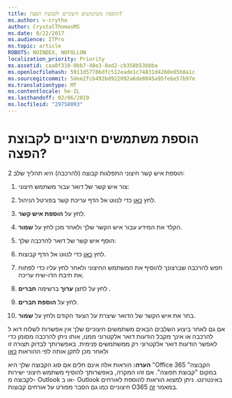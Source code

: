```yaml
---
title: הוספת משתמשים חיצוניים לקבוצת הפצה?
ms.author: v-crytho
author: CrystalThomasMS
ms.date: 8/22/2017
ms.audience: ITPro
ms.topic: article
ROBOTS: NOINDEX, NOFOLLOW
localization_priority: Priority
ms.assetid: caa0f310-0bb7-48e3-8ad2-cb358b53bbba
ms.openlocfilehash: 5911d57786dfc512eade1c74831d4260e85b8a1c
ms.sourcegitcommit: 5dee2fcb492bd922092a6de8045a95febe57b97e
ms.translationtype: MT
ms.contentlocale: he-IL
ms.lasthandoff: 02/06/2019
ms.locfileid: "29758093"
---
```

# <a name="adding-external-users-to-a-distribution-group"></a>הוספת משתמשים חיצוניים לקבוצת הפצה?

הוספת איש קשר חיצוני התפלגות קבוצה (להרכבה) היא תהליך שלב 2:
  
1. צור איש קשר של דואר עבור משתמש חיצוני:
    
1. לחץ [כאן](https://admin.microsoft.com/adminportal/home#/Contact) כדי לנווט אל הדף עריכת קשר בפורטל הניהול. 
    
2. לחץ על **הוספת איש קשר**.
    
3. הקלד את המידע עבור איש הקשר שלך ולאחר מכן לחץ על **שמור**.
    
2. הוסף איש קשר של דואר להרכבה שלך:
    
1. לחץ [כאן](https://admin.microsoft.com/adminportal/home#/groups) כדי לנווט אל הדף קבוצות. 
    
2. חפש להרכבה שברצונך להוסיף את המשתמש החיצוני ולאחר לחץ עליו כדי לפתוח את תיבת הדו-שיח עריכה.
    
3. לחץ על לחצן **ערוך** ברשימה **חברים** . 
    
4. לחץ על **הוספת חברים**.
    
5. בחר את איש הקשר של הדואר שיצרת על הצעד הקודם ולחץ על **שמור**.
    
אם גם לאחר ביצוע השלבים הבאים משתמשים חיצוניים שלך אין אפשרות לשלוח דוא ל להרכבה או אינך מקבל הודעות דואר אלקטרוני ממנו, אותו ניתן להרכבה מסומן כדי לאפשר הודעות דואר אלקטרוני רק ממשתמשים פנימית. באפשרותך לבדוק תצורה זו ולאחר מכן לתקן אותה לפי ההוראות [כאן](https://support.office.com/article/Fix-email-delivery-issues-for-error-code-5-7-133-in-Office-365-991abc19-7756-438f-abcb-39f69b80f284.aspx)
  
 **הערה:** הוראות אלה אינם חלים אם סוג הקבוצה שלך היא "Office 365 הקבוצה" במקום "קבוצת תפוצה". אם זהו המקרה, באפשרותך להוסיף משתמש חיצוני ישירות לקבוצה מ- Outlook או ב- Outlook באינטרנט. ניתן למצוא הוראות להוספת לאורחים חיצוניים כמו גם הסבר מפורט על אורחים קבוצות O365 במאמר [זה](https://support.office.com/article/Guest-access-in-Office-365-Groups-bfc7a840-868f-4fd6-a390-f347bf51aff6.aspx).
  

